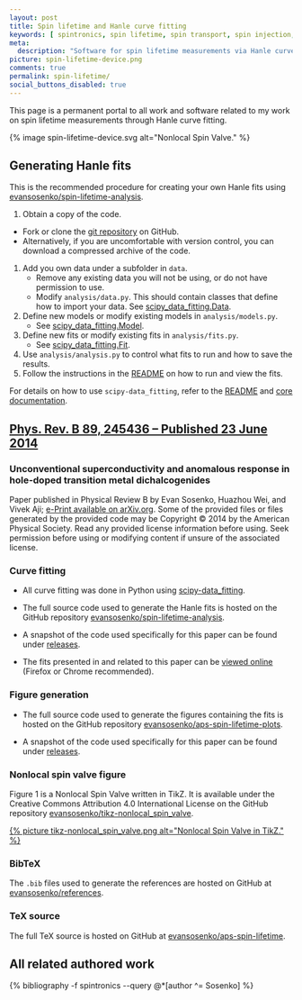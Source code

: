 ```yaml
---
layout: post
title: Spin lifetime and Hanle curve fitting
keywords: [ spintronics, spin lifetime, spin transport, spin injection, graphene, Hanle, curve fitting, data analysis ]
meta:
  description: "Software for spin lifetime measurements via Hanle curve fitting."
picture: spin-lifetime-device.png
comments: true
permalink: spin-lifetime/
social_buttons_disabled: true
---
```


This page is a permanent portal to all work and software
related to my work on spin lifetime measurements through Hanle curve fitting.

{% image spin-lifetime-device.svg alt="Nonlocal Spin Valve." %}

## Generating Hanle fits

This is the recommended procedure for creating your own Hanle fits
using [evansosenko/spin-lifetime-analysis][spin-lifetime-analysis].

1. Obtain a copy of the code.
  - Fork or clone the [git repository][spin-lifetime-analysis] on GitHub.
  - Alternatively, if you are uncomfortable with version control,
    you can download a compressed archive of the code.
1. Add you own data under a subfolder in `data`.
   - Remove any existing data you will not be using,
     or do not have permission to use.
   - Modify `analysis/data.py`.
     This should contain classes that define how to import your data.
     See [scipy_data_fitting.Data][scipy-data_fitting:docs:data].
1. Define new models or modify existing models in `analysis/models.py`.
   - See [scipy_data_fitting.Model][scipy-data_fitting:docs:model].
1. Define new fits or modify existing fits in `analysis/fits.py`.
   - See [scipy_data_fitting.Fit][scipy-data_fitting:docs:fit].
1. Use `analysis/analysis.py` to control what fits to run and how to save the results.
1. Follow the instructions in the [README][spin-lifetime-analysis] on how to run and view the fits.

For details on how to use `scipy-data_fitting`, refer to the
[README][scipy-data_fitting] and [core documentation][scipy-data_fitting:docs].

## <a href="https://journals.aps.org/prb/abstract/10.1103/PhysRevB.89.245436" title="Effect of contacts on spin lifetime measurements in graphene." class="fi-page-copy">Phys. Rev. B 89, 245436 – Published 23 June 2014</a>

### Unconventional superconductivity and anomalous response in hole-doped transition metal dichalcogenides

Paper published in Physical Review B by Evan Sosenko, Huazhou Wei, and Vivek Aji;
[e-Print available on arXiv.org](https://arxiv.org/abs/1404.3211).
Some of the provided files or files generated by the provided code may be
Copyright © 2014 by the American Physical Society.
Read any provided license information before using.
Seek permission before using or modifying content
if unsure of the associated license.

### Curve fitting

- All curve fitting was done in Python using
  [scipy-data_fitting][scipy-data_fitting].

- The full source code used to generate the Hanle fits
  is hosted on the GitHub repository
  [evansosenko/spin-lifetime-analysis][spin-lifetime-analysis].

- A snapshot of the code used specifically for this paper can be found under
  [releases][spin-lifetime-analysis:releases].

- The fits presented in and related to this paper can be
  [viewed online][fitalyzer:spin-lifetime:1] (Firefox or Chrome recommended).

### Figure generation

- The full source code used to generate the figures containing the fits
  is hosted on the GitHub repository
  [evansosenko/aps-spin-lifetime-plots][aps-spin-lifetime-plots].

- A snapshot of the code used specifically for this paper can be found under
  [releases][spin-lifetime-analysis:releases].

### Nonlocal spin valve figure

Figure 1 is a Nonlocal Spin Valve written in TikZ.
It is available under the
Creative Commons Attribution 4.0 International License
on the GitHub repository
[evansosenko/tikz-nonlocal_spin_valve][tikz-nonlocal_spin_valve].

[{% picture tikz-nonlocal_spin_valve.png alt="Nonlocal Spin Valve in TikZ." %}][tikz-nonlocal_spin_valve]

### BibTeX

The `.bib` files used to generate the references are hosted on GitHub at
[evansosenko/references][references:aps].

### TeX source

The full TeX source is hosted on GitHub at [evansosenko/aps-spin-lifetime][aps-spin-lifetime].

## All related authored work

{% bibliography -f spintronics --query @*[author ^= Sosenko] %}

[aps-spin-lifetime]: https://github.com/evansosenko/aps-spin-lifetime
[aps-spin-lifetime-plots]: https://github.com/evansosenko/aps-spin-lifetime-plots
[aps-spin-lifetime-plots:releases]: https://github.com/evansosenko/aps-spin-lifetime-plots/releases
[fitalyzer]: https://github.com/razor-x/
[fitalyzer:spin-lifetime:1]: https://io.evansosenko.com/fitalyzer/?firebase=spin-lifetime&set=-JKBzs0OL0DzzEimfcuq
[references:aps]: https://github.com/evansosenko/references
[scipy-data_fitting]: https://github.com/razor-x/scipy-data_fitting
[scipy-data_fitting:docs]: https://pythonhosted.org/scipy-data_fitting/
[scipy-data_fitting:docs:data]: https://pythonhosted.org/scipy-data_fitting/#scipy_data_fitting.Data
[scipy-data_fitting:docs:model]: https://pythonhosted.org/scipy-data_fitting/#scipy_data_fitting.Model
[scipy-data_fitting:docs:fit]: https://pythonhosted.org/scipy-data_fitting/#scipy_data_fitting.Fit
[spin-lifetime-analysis]: https://github.com/evansosenko/spin-lifetime-analysis
[spin-lifetime-analysis:releases]: https://github.com/evansosenko/spin-lifetime-analysis/releases
[tikz-nonlocal_spin_valve]: https://github.com/evansosenko/tikz-nonlocal_spin_valve
